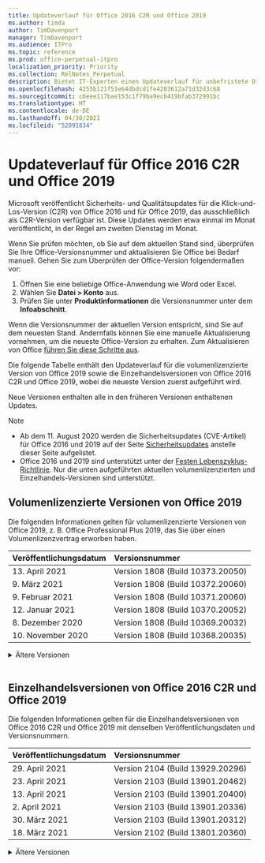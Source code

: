 ```yaml
---
title: Updateverlauf für Office 2016 C2R und Office 2019
ms.author: timda
author: TimDavenport
manager: TimDavenport
ms.audience: ITPro
ms.topic: reference
ms.prod: office-perpetual-itpro
localization_priority: Priority
ms.collection: RelNotes_Perpetual
description: Bietet IT-Experten einen Updateverlauf für unbefristete Office 2016- und 2019-Versionen, die Klick-und-Los (C2R) verwenden.
ms.openlocfilehash: 4255b121f51e64dbdcd1fe4283612a71d32d3c68
ms.sourcegitcommit: c6eee117bae153c1f79ba9ecb419bfab372991bc
ms.translationtype: HT
ms.contentlocale: de-DE
ms.lasthandoff: 04/30/2021
ms.locfileid: "52091834"
---
```

# <a name="update-history-for-office-2016-c2r-and-office-2019"></a>Updateverlauf für Office 2016 C2R und Office 2019

Microsoft veröffentlicht Sicherheits- und Qualitätsupdates für die Klick-und-Los-Version (C2R) von Office 2016 und für Office 2019, das ausschließlich als C2R-Version verfügbar ist. Diese Updates werden etwa einmal im Monat veröffentlicht, in der Regel am zweiten Dienstag im Monat.

Wenn Sie prüfen möchten, ob Sie auf dem aktuellen Stand sind, überprüfen Sie Ihre Office-Versionsnummer und aktualisieren Sie Office bei Bedarf manuell. Gehen Sie zum Überprüfen der Office-Version folgendermaßen vor:

  1.    Öffnen Sie eine beliebige Office-Anwendung wie Word oder Excel.
  2.    Wählen Sie **Datei > Konto** aus.
  3.    Prüfen Sie unter **Produktinformationen** die Versionsnummer unter dem **Infoabschnitt**.

Wenn die Versionsnummer der aktuellen Version entspricht, sind Sie auf dem neuesten Stand. Andernfalls können Sie eine manuelle Aktualisierung vornehmen, um die neueste Office-Version zu erhalten. Zum Aktualisieren von Office [führen Sie diese Schritte aus](https://support.office.com/article/2ab296f3-7f03-43a2-8e50-46de917611c5).


Die folgende Tabelle enthält den Updateverlauf für die volumenlizenzierte Version von Office 2019 sowie die Einzelhandelsversionen von Office 2016 C2R und Office 2019, wobei die neueste Version zuerst aufgeführt wird.

Neue Versionen enthalten alle in den früheren Versionen enthaltenen Updates.


 > [!NOTE]
> - Ab dem 11. August 2020 werden die Sicherheitsupdates (CVE-Artikel) für Office 2016 und 2019 auf der Seite [Sicherheitsupdates](./microsoft365-apps-security-updates.md) anstelle dieser Seite aufgelistet. 
> - Office 2016 und 2019 sind unterstützt unter der [Festen Lebenszyklus-Richtlinie](/lifecycle/policies/fixed). Nur die unten aufgeführten aktuellen volumenlizenzierten und Einzelhandels-Versionen sind unterstützt.


## <a name="volume-licensed-versions-of-office-2019"></a>Volumenlizenzierte Versionen von Office 2019
Die folgenden Informationen gelten für volumenlizenzierte Versionen von Office 2019, z. B. Office Professional Plus 2019, das Sie über einen Volumenlizenzvertrag erworben haben.

[//]: # (NICHT ENTFERNEN VL TABELLE START)


|**Veröffentlichungsdatum**|**Versionsnummer**|
|:-----|:-----|
|13. April 2021|Version 1808 (Build 10373.20050)|
|9. März 2021|Version 1808 (Build 10372.20060)|
|9. Februar 2021|Version 1808 (Build 10371.20060)|
|12. Januar 2021|Version 1808 (Build 10370.20052)|
|8. Dezember 2020|Version 1808 (Build 10369.20032)|
|10. November 2020|Version 1808 (Build 10368.20035)|


[//]: # (NICHT ENTFERNEN VL TABELLE ENDE)

<details>
<summary>Ältere Versionen</summary>
 

[//]: # (NICHT ENTFERNEN VL ALTE TABELLE START)


|**Veröffentlichungsdatum**|**Versionsnummer**|
|:-----|:-----|
|13. Oktober 2020|Version 1808 (Build 10367.20048)|
|8. September 2020|Version 1808 (Build 10366.20016)|
|11. August 2020|Version 1808 (Build 10364.20059)|
|14. Juli 2020   |Version 1808 (Build 10363.20015)  |
|9. Juni 2020   |Version 1808 (Build 10361.20002)  |
|12. Mai 2020   |Version 1808 (Build 10359.20023)  |
|14. April 2020   |Version 1808 (Build 10358.20061)  |
|10. März 2020   |Version 1808 (Build 10357.20081)  |
|11. Februar 2020   |Version 1808 (Build 10356.20006)  |


[//]: # (NICHT ENTFERNEN VL ALTE TABELLE ENDE)

</details>


<br/>

## <a name="retail-versions-of-office-2016-c2r-and-office-2019"></a>Einzelhandelsversionen von Office 2016 C2R und Office 2019
Die folgenden Informationen gelten für die Einzelhandelsversionen von Office 2016 C2R und Office 2019 mit denselben Veröffentlichungsdaten und Versionsnummern.

[//]: # (NICHT ENTFERNEN EINZELHANDEL TABELLE START)


|**Veröffentlichungsdatum**|**Versionsnummer**|
|:-----|:-----|
|29. April 2021|Version 2104 (Build 13929.20296)|
|23. April 2021|Version 2103 (Build 13901.20462)|
|13. April 2021|Version 2103 (Build 13901.20400)|
|2. April 2021|Version 2103 (Build 13901.20336)|
|30. März 2021|Version 2103 (Build 13901.20312)|
|18. März 2021|Version 2102 (Build 13801.20360)|


[//]: # (NICHT ENTFERNEN EINZELHANDEL TABELLE ENDE)

<details>
<summary>Ältere Versionen</summary>
 

[//]: # (NICHT ENTFERNEN EINZELHANDEL ALTE TABELLE START)


|**Veröffentlichungsdatum**|**Versionsnummer**|
|:-----|:-----|
|9. März 2021|Version 2102 (Build 13801.20294)|
|1. März 2021|Version 2102 (Build 13801.20266)|
|16. Februar 2021|Version 2101 (Build 13628.20448)|
|9. Februar 2021|Version 2101 (Build 13628.20380)|
|26. Januar 2021|Version 2101 (Build 13628.20274)|
|21. Januar 2021|Version 2012 (Build 13530.20440)|
|12. Januar 2021|Version 2012 (Build 13530.20376)|
|5. Januar 2021|Version 2012 (Build 13530.20316)|
|21. Dezember 2020|Version 2011 (Build 13426.20404)|
|8. Dezember 2020|Version 2011 (Build 13426.20332)|
|2. Dezember 2020|Version 2011 (Build 13426.20308)|
|30. November 2020|Version 2011 (Build 13426.20294)|
|23. November 2020|Version 2011 (Build 13426.20274)|
|17. November 2020|Version 2010 (Build 13328.20408)|
|10. November 2020|Version 2010 (Build 13328.20356)|
|27. Oktober 2020|Version 2010 (Build 13328.20292)|
|21. Oktober 2020|Version 2009 (Build 13231.20418)|
|13. Oktober 2020|Version 2009 (Build 13231.20390)|
|8. Oktober 2020|Version 2009 (Build 13231.20368)|
|28. September 2020|Version 2009 (Build 13231.20262)|
|22. September 2020|Version 2008 (Build 13127.20508)|
|9. September 2020|Version 2008 (Build 13127.20408)|
|31. August 2020|Version 2008 (Build 13127.20296)|
|25. August 2020|Version 2007 (Build 13029.20460)|
|11. August 2020|Version 2007 (Build 13029.20344)|
|30. Juli 2020|Version 2007 (Build 13029.20308)  |
|28. Juli 2020|Version 2006 (Build 13001.20498)  |
|14. Juli 2020|Version 2006 (Build 13001.20384)  |
|30. Juni 2020|Version 2006 (Build 13001.20266)  |
|24. Juni 2020|Version 2005 (Build 12827.20470)  |
|9. Juni 2020|Version 2005 (Build 12827.20336)  |
|2. Juni 2020|Version 2005 (Build 12827.20268)  |
|21. Mai 2020|Version 2004 (Build 12730.20352)  |
|12. Mai 2020|Version 2004 (Build 12730.20270)  |
|4. Mai 2020|Version 2004 (Build 12730.20250)  |
|29. April 2020|Version 2004 (Build 12730.20236)  |
|15. April 2020|Version 2003 (Build 12624.20466)  |
|14. April 2020|Version 2003 (Build 12624.20442)  |
|31. März 2020|Version 2003 (Build 12624.20382)  |
|25. März 2020|Version 2003 (Build 12624.20320)  |
|10. März 2020|Version 2002 (Build 12527.20278)  |
|1. März 2020   |Version 2002 (Build 12527.20242)  |


[//]: # (NICHT ENTFERNEN EINZELHANDEL ALTE TABELLE ENDE)


</details>